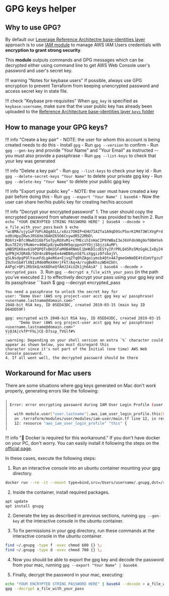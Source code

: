 # GPG keys helper

## Why to use GPG?

By default our [Leverage Reference Architectre base-identities layer](https://github.com/binbashar/le-tf-infra-aws/blob/master/security/global/base-identities/users.tf) 
approach is to use [IAM module]([https://github.com/binbashar/terraform-aws-iam/tree/master/modules/iam-user]) 
to manage AWS IAM Users credentials with **encryption to grant strong security**. 

This **module** outputs commands and GPG messages which can be decrypted either using command line to get AWS Web Console
user's password and user's secret key.   

!!! warning "Notes for keybase users"
    If possible, always use GPG encryption to prevent Terraform from keeping unencrypted password and access secret key 
    in state file.

!!! check "Keybase pre-requisites"
    When `gpg_key` is specified as `keybase:username`, make sure that the user public key has already been uploaded to 
    the [Reference Architecture base-identities layer `keys` folder](https://github.com/binbashar/le-tf-infra-aws/tree/master/security/global/base-identities/keys) 

## How to manage your GPG keys?

!!! info "Create a key pair"
    - NOTE: the user for whom this account is being created needs to do this
    - Install `gpg`
    - Run `gpg --version` to confirm
    - Run `gpg --gen-key` and provide "Your Name" and "Your Email" as instructed -- you must also provide a passphrase
    - Run `gpg --list-keys` to check that your key was generated

!!! info "Delete a key pair"
    - Run `gpg --list-keys` to check your key id
    - Run `gpg --delete-secret-keys "Your Name"` to delete your private gpg key
    - Run `gpg --delete-key "Your Name"` to delete your public gpg key

!!! info "Export your public key"
    - NOTE: the user must have created a key pair before doing this
    - Run `gpg --export "Your Name" | base64`
    - Now the user can share her/his public key for creating her/his account

!!! info "Decrypt your encrypted password"
    1. The user should copy the encrypted password from whatever media it was provided to her/him
    2. Run `echo "YOUR ENCRYPTED STRING PASSWORD HERE" | base64 --decode > a_file_with_your_pass`
    ```bash
    $ echo "wcBMA/ujy1wF7UPcAQgASLL/x8zz7OHIP+EHU7IAZfa1A9qD9ScP5orK1M473WlXVgPrded0iHpyZRwsJRS8Xe38AHZ65O6CnywdR522MbD\
    RD6Yz+Bfc9NwO316bfSoTpyROXvMi+cfMEcihInHaCIP9YWBaI3eJ6VFdn90g9of00HYehBux7E2VitMuWo+v46W1p8/pw0b0H5qcppnUYYOjjSbjzzAuMF\
    yNB5M1K8av61bPQPQTxBH3SFaM0B4RNmUl1bHKDIcdESYyIP/PRLQ45Rs5MzGgALIxBy24qdPNjHJQR48/5QV4nzB9qeEe4eWDB4ynSEfLsXggiz8fsbajV\
    gSLNsdpqP9lYaueFdLgAeR6a+EjvqZfq0hZAgoiymsb4Qtn4A7gmeGmNeDE4td1mVfgzuTZ9zhnSbAYlXNIiM4b0MeX4HrjFkT/Aq+A/rvgBeKhszWD4Ibh\
    A4PgC+QPiJRb5kQ/mX8DheQfAHJ24iUZk1jh6AsA" | base64 --decode > encrypted_pass
    ```
    3. Run `gpg --decrypt a_file_with_your_pass` (in the path you've executed 2.) to effectively decrypt your pass using
     your gpg key and its passphrase
    ```bash
    $ gpg --decrypt encrypted_pass
    
    You need a passphrase to unlock the secret key for
    user: "Demo User (AWS org project-user acct gpg key w/ passphrase) <username.lastname@domain.com>"
    2048-bit RSA key, ID 05ED43DC, created 2019-03-15 (main key ID D64DD59F)
    
    gpg: encrypted with 2048-bit RSA key, ID 05ED43DC, created 2019-03-15
          "Demo User (AWS org project-user acct gpg key w/ passphrase) <username.lastname@domain.com>"
    Vi0JA|c%fP*FhL}CE-D7ssp_TVGlf#%
    ```
    :warning: Depending on your shell version an extra `%` character could appear as shown below, you must disregard this
    character since it's not part of the Initial (one time) AWS Web Console password. 
    4. If all went well, the decrypted password should be there

## Workaround for Mac users

There are some situations where gpg keys generated on Mac don't work properly, generating errors like the following:

```bash
╷
│ Error: error encrypting password during IAM User Login Profile (user.lastname) creation: Error encrypting Password: error parsing given PGP key: openpgp: unsupported feature: unsupported oid: 2b060104019755010501
│ 
│   with module.user["user.lastname"].aws_iam_user_login_profile.this[0],
│   on .terraform/modules/user/modules/iam-user/main.tf line 12, in resource "aws_iam_user_login_profile" "this":
│   12: resource "aws_iam_user_login_profile" "this" {
│
```

!!! info ":whale: Docker is required for this workaround."
    If you don't have docker on your PC, don't worry. You can easily install it following the steps on the [official page](https://docs.docker.com/desktop/mac/install/).

In these cases, execute the following steps:

1. Run an interactive console into an ubuntu container mounting your gpg directory.
```bash
docker run --rm -it --mount type=bind,src=/Users/username/.gnupg,dst=/root/.gnupg ubuntu:latest
```

2. Inside the container, install required packages.
```bash
apt update
apt install gnupg
```

2. Generate the key as described in previous sections, running `gpg --gen-key` at the interactive console in the ubuntu container.

3. To fix permissions in your gpg directory, run these commands at the interactive console in the ubuntu container.
```bash
find ~/.gnupg -type f -exec chmod 600 {} \;
find ~/.gnupg -type d -exec chmod 700 {} \;
```

4. Now you should be able to export the gpg key and decode the password from your mac, running `gpg --export "Your Name" | base64`.

5. Finally, decrypt the password in your mac, executing:
```bash
echo "YOUR ENCRYPTED STRING PASSWORD HERE" | base64 --decode > a_file_with_your_pass
gpg --decrypt a_file_with_your_pass
```